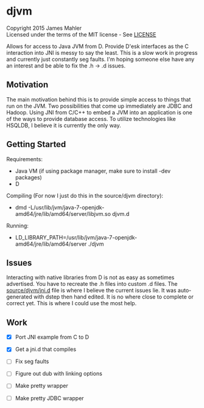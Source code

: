 djvm
====
Copyright 2015 James Mahler  
Licensed under the terms of the MIT license - See [LICENSE](LICENSE)

Allows for access to Java JVM from D.  Provide D'esk interfaces as the C interaction into JNI is messy to say the least.  This is a slow work in progress and currently just constantly seg faults.  I'm hoping someone else have any an interest and be able to fix the .h -> .d issues.

Motivation
----------
The main motivation behind this is to provide simple access to things that run on the JVM.  Two possibilities that come up immediately are JDBC and Hadoop.  Using JNI from C/C++ to embed a JVM into an application is one of the ways to provide database access.  To utilize technologies like HSQLDB, I believe it is currently the only way.

Getting Started
---------------
Requirements:
* Java VM (if using package manager, make sure to install -dev packages)
* D

Compiling (For now I just do this in the source/djvm directory):
* dmd -L/usr/lib/jvm/java-7-openjdk-amd64/jre/lib/amd64/server/libjvm.so djvm.d

Running:
* LD_LIBRARY_PATH=/usr/lib/jvm/java-7-openjdk-amd64/jre/lib/amd64/server ./djvm

Issues
------
Interacting with native libraries from D is not as easy as sometimes advertised.  You have to recreate the .h files into custom .d files.  The [source/djvm/jni.d](jni.d) file is where I believe the current issues lie.  It was auto-generated with dstep then hand edited.  It is no where close to complete or correct yet.  This is where I could use the most help.

Work
----
- [x] Port JNI example from C to D
- [x] Get a jni.d that compiles
- [ ] Fix seg faults
- [ ] Figure out dub with linking options
- [ ] Make pretty wrapper
- [ ] Make pretty JDBC wrapper

